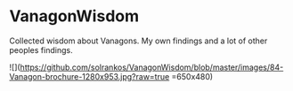 # VanagonWisdom
Collected wisdom about Vanagons. My own findings and a lot of other peoples findings.

![](https://github.com/solrankos/VanagonWisdom/blob/master/images/84-Vanagon-brochure-1280x953.jpg?raw=true =650x480)